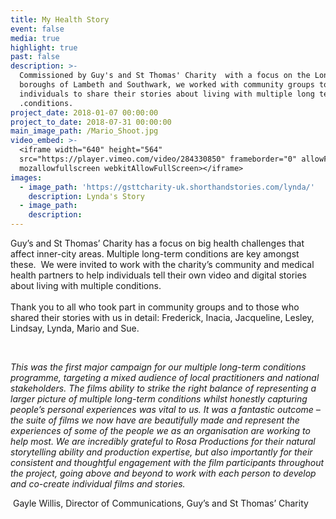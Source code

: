 ```yaml
---
title: My Health Story
event: false
media: true
highlight: true
past: false
description: >-
  Commissioned by Guy's and St Thomas' Charity  with a focus on the London
  boroughs of Lambeth and Southwark, we worked with community groups to reach
  individuals to share their stories about living with multiple long term health
  .conditions.
project_date: 2018-01-07 00:00:00
project_to_date: 2018-07-31 00:00:00
main_image_path: /Mario_Shoot.jpg
video_embed: >-
  <iframe width="640" height="564"
  src="https://player.vimeo.com/video/284330850" frameborder="0" allowFullScreen
  mozallowfullscreen webkitAllowFullScreen></iframe>
images:
  - image_path: 'https://gsttcharity-uk.shorthandstories.com/lynda/'
    description: Lynda's Story
  - image_path:
    description:
---
```


Guy’s and St Thomas’ Charity has a focus on big health challenges that affect inner-city areas. Multiple long-term conditions are key amongst these.  We were invited to work with the charity’s community and medical health partners to help individuals tell their own video and digital stories about living with multiple conditions.<br><br>Thank you to all who took part in community groups and to those who shared their stories with us in detail: Frederick, Inacia, Jacqueline, Lesley, Lindsay, Lynda, Mario and Sue.

 

*This was the first major campaign for our multiple long-term conditions programme, targeting a mixed audience of local practitioners and national stakeholders. The films ability to strike the right balance of representing a larger picture of multiple long-term conditions whilst honestly capturing people’s personal experiences was vital to us. It was a fantastic outcome – the suite of films we now have are beautifully made and represent the experiences of some of the people we as an organisation are working to help most. We are incredibly grateful to Rosa Productions for their natural storytelling ability and production expertise, but also importantly for their consistent and thoughtful engagement with the film participants throughout the project, going above and beyond to work with each person to develop and co-create individual films and stories.*

 Gayle Willis, Director of Communications, Guy’s and St Thomas’ Charity